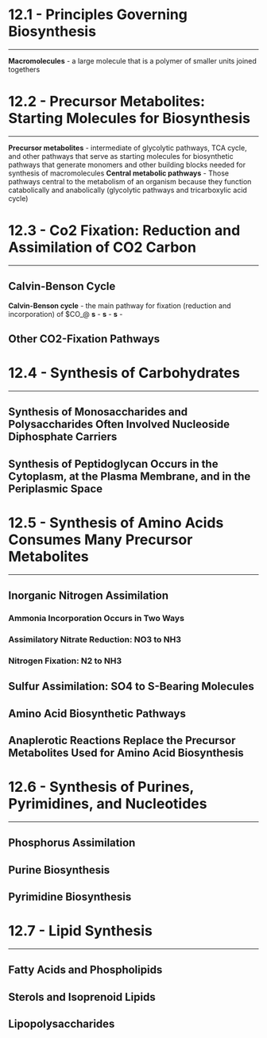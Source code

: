 # 12.1 - Principles Governing Biosynthesis

---
**Macromolecules** - a large molecule that is a polymer of smaller units joined togethers



# 12.2 - Precursor Metabolites: Starting Molecules for Biosynthesis

---


**Precursor metabolites** - intermediate of glycolytic pathways, TCA cycle, and other pathways that serve as starting molecules for biosynthetic pathways that generate monomers and other building blocks needed for synthesis of macromolecules
**Central metabolic pathways** - Those pathways central to the metabolism of an organism because they function catabolically and anabolically (glycolytic pathways and tricarboxylic acid cycle)



# 12.3 - Co2 Fixation: Reduction and Assimilation of CO2 Carbon

---
## Calvin-Benson Cycle

**Calvin-Benson cycle** - the main pathway for fixation (reduction and incorporation) of $CO_@
**s** - 
**s** - 
**s** - 
## Other CO2-Fixation Pathways

# 12.4 - Synthesis of Carbohydrates

---
## Synthesis of Monosaccharides and Polysaccharides Often Involved Nucleoside Diphosphate Carriers
## Synthesis of Peptidoglycan Occurs in the Cytoplasm, at the Plasma Membrane, and in the Periplasmic Space
# 12.5 - Synthesis of Amino Acids Consumes Many Precursor Metabolites

---
## Inorganic Nitrogen Assimilation
### Ammonia Incorporation Occurs in Two Ways
### Assimilatory Nitrate Reduction: NO3 to NH3
### Nitrogen Fixation: N2 to NH3
## Sulfur Assimilation: SO4 to S-Bearing Molecules
## Amino Acid Biosynthetic Pathways
## Anaplerotic Reactions Replace the Precursor Metabolites Used for Amino Acid Biosynthesis

# 12.6 - Synthesis of Purines, Pyrimidines, and Nucleotides

---
## Phosphorus Assimilation
## Purine Biosynthesis
## Pyrimidine Biosynthesis

# 12.7 - Lipid Synthesis

---
## Fatty Acids and Phospholipids
## Sterols and Isoprenoid Lipids
## Lipopolysaccharides

